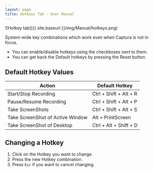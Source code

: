 ```yaml
---
layout: page
title: Hotkeys Tab - User Manual
---
```


![Hotkey tab]({{ site.baseurl }}/img/Manual/hotkeys.png)

System-wide key combinations which work even when Captura is not in focus.

- You can enable/disable hotkeys using the checkboxes next to them.
- You can get back the Default hotkeys by pressing the Reset button.

## Default Hotkey Values

Action                           | Default Hotkey
---------------------------------|------------------------
Start/Stop Recording             | Ctrl + Shift + Alt + R
Pause/Resume Recording           | Ctrl + Shift + Alt + P
Take ScreenShots                 | Ctrl + Shift + Alt + S
Take ScreenShot of Active Window | Alt + PrintScreen
Take ScreenShot of Desktop       | Ctrl + Alt + Shift + D



## Changing a Hotkey

1. Click on the Hotkey you want to change.
2. Press the new Hotkey combination.
3. Press `Esc` if you want to cancel changing.